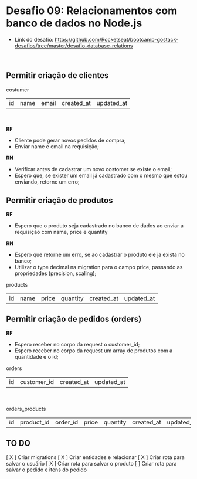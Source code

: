 # Desafio 09: Relacionamentos com banco de dados no Node.js
- Link do desafio: https://github.com/Rocketseat/bootcamp-gostack-desafios/tree/master/desafio-database-relations

</br>

## Permitir criação de clientes

<table>
 <tr>  costumer  </tr>
  <tr>
    <td> id  </td>
    <td> name </td>
    <td> email </td>
    <td> created_at </td>
    <td> updated_at </td>
  </tr>
</table>
<br>

**RF**

- Cliente pode gerar novos pedidos de compra;
- Enviar name e email na requisição;

**RN**

- Verificar antes de cadastrar um novo costomer se existe o email;
- Espero que, se exister um email já cadastrado com o mesmo que estou enviando, retorne um erro;

## Permitir criação de produtos

**RF**

- Espero que o produto seja cadastrado no banco de dados ao enviar a requisição com name, price e quantity

**RN**

- Espero que retorne um erro, se ao cadastrar o produto ele ja exista no banco;
- Utilizar o type decimal na migration para o campo price, passando as propriedades (precision, scaling);

<table>
 <tr>  products  </tr>
  <tr>
    <td> id  </td>
    <td> name </td>
    <td> price </td>
    <td> quantity </td>
    <td> created_at </td>
    <td> updated_at </td>
  </tr>
</table>

## Permitir criação de pedidos (orders)

**RF**

- Espero receber no corpo da request o customer_id;
- Espero receber no corpo da request um array de produtos com a quantidade e o id;

<table>
 <tr>  orders  </tr>
  <tr>
    <td> id  </td>
    <td> customer_id </td>
    <td> created_at </td>
    <td> updated_at </td>
  </tr>
</table>
<br>

<br>
<table>
 <tr>  orders_products  </tr>
  <tr>
    <td> id  </td>
    <td> product_id</td>
    <td> order_id </td>
    <td> price </td>
    <td> quantity </td>
    <td> created_at </td>
    <td> updated_at </td>
  </tr>
</table>

## TO DO
[ X ] Criar migrations
[ X ] Criar entidades e relacionar
[ X ] Criar rota para salvar o usuário
[ X ] Criar rota para salvar o produto
[   ] Criar rota para salvar o pedido e itens do pedido
